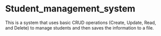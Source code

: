 # Student_management_system
This is a system that uses basic CRUD operations (Create, Update, Read, and Delete) to manage students and then saves the information to a file.
